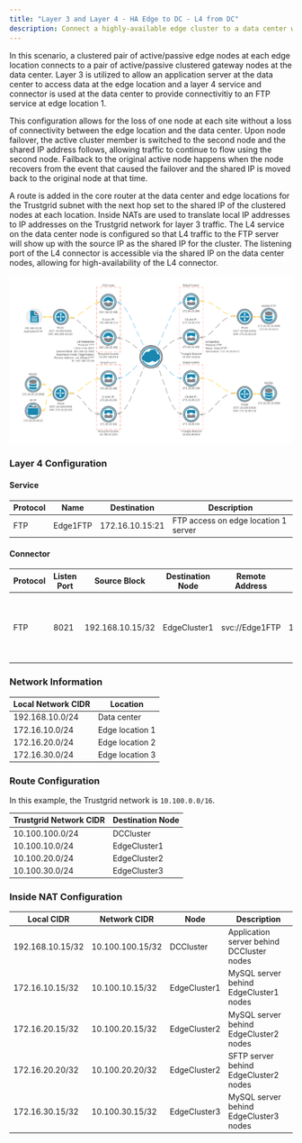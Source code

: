 ```yaml
---
title: "Layer 3 and Layer 4 - HA Edge to DC - L4 from DC"
description: Connect a highly-available edge cluster to a data center with layer 4 traffic originating at the data center
---
```


In this scenario, a clustered pair of active/passive edge nodes at each edge location connects to a pair of active/passive clustered gateway nodes at the data center. Layer 3 is utilized to allow an application server at the data center to access data at the edge location and a layer 4 service and connector is used at the data center to provide connectivitiy to an FTP service at edge location 1.

This configuration allows for the loss of one node at each site without a loss of connectivity between the edge location and the data center. Upon node failover, the active cluster member is switched to the second node and the shared IP address follows, allowing traffic to continue to flow using the second node. Failback to the original active node happens when the node recovers from the event that caused the failover and the shared IP is moved back to the original node at that time.

A route is added in the core router at the data center and edge locations for the Trustgrid subnet with the next hop set to the shared IP of the clustered nodes at each location. Inside NATs are used to translate local IP addresses to IP addresses on the Trustgrid network for layer 3 traffic. The L4 service on the data center node is configured so that L4 traffic to the FTP server will show up with the source IP as the shared IP for the cluster.  The listening port of the L4 connector is accessible via the shared IP on the data center nodes, allowing for high-availability of the L4 connector.  

![Network Topology](l4-dc-topology.png)

### Layer 4 Configuration

#### Service

| Protocol | Name | Destination | Description |
| -------- | ---- | ----------- | ----------- |
| FTP | Edge1FTP | 172.16.10.15:21 | FTP access on edge location 1 server |

#### Connector

| Protocol | Listen Port | Source Block | Destination Node | Remote Address | IP | Description |
| -------- | ----------- | ------------ | ---------------- | -------------- | -- | ----------- |
| FTP | 8021 | 192.168.10.15/32 | EdgeCluster1 | svc://Edge1FTP | 192.168.10.215 | L4 connector for FTP access to edge location 1 server |


### Network Information

| Local Network CIDR | Location |
| ------------------ | -------- |
| 192.168.10.0/24	| Data center |
| 172.16.10.0/24 | Edge location 1 |
| 172.16.20.0/24 | Edge location 2 |
| 172.16.30.0/24 | Edge location 3 |

### Route Configuration

In this example, the Trustgrid network is `10.100.0.0/16`.

| Trustgrid Network CIDR | Destination Node |
| ---------------------- | ---------------- |
| 10.100.100.0/24 | DCCluster |
| 10.100.10.0/24 | EdgeCluster1 |
| 10.100.20.0/24 | EdgeCluster2 |
| 10.100.30.0/24 | EdgeCluster3 |

### Inside NAT Configuration

| Local CIDR | Network CIDR | Node | Description |
| ---------- | ------------ | ---- | ----------- |
| 192.168.10.15/32 | 10.100.100.15/32 | DCCluster | Application server behind DCCluster nodes |
| 172.16.10.15/32 | 10.100.10.15/32 | EdgeCluster1 | MySQL server behind EdgeCluster1 nodes |
| 172.16.20.15/32 | 10.100.20.15/32 | EdgeCluster2 | MySQL server behind EdgeCluster2 nodes |
| 172.16.20.20/32 | 10.100.20.20/32 | EdgeCluster2 | SFTP server behind EdgeCluster2 nodes |
| 172.16.30.15/32 | 10.100.30.15/32 | EdgeCluster3 | MySQL server behind EdgeCluster3 nodes |

